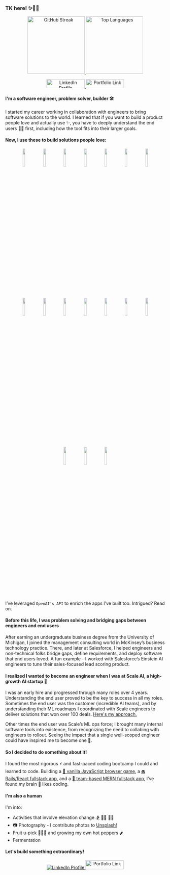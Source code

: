 
### TK here! ✨👩‍💻

<p align="center">
  <a href="https://git.io/streak-stats">
    <img src="http://github-readme-streak-stats.herokuapp.com?user=taisiat&theme=dark&background=000000" alt="GitHub Streak" height="180">
  </a>
  <a href="https://github.com/anuraghazra/github-readme-stats">
    <img src="https://github-readme-stats.vercel.app/api/top-langs/?username=taisiat&layout=compact&theme=vision-friendly-dark" alt="Top Languages" height="180">
  </a>
</p>

<p align="center">
  <a href="https://www.linkedin.com/in/taisiakaraseva/">
    <img src="https://img.shields.io/badge/linkedin-%230077B5.svg?style=for-the-badge&logo=linkedin" alt="LinkedIn Profile" width="120" height="28">
  </a>
  <a href="https://www.taisiat.com/?utm_source=github&utm_medium=readme_top">
    <img src="https://img.shields.io/badge/_✨_Portfolio_-089992?style=for-the-badge" alt="Portfolio Link" width="120" height="28">
  </a>
</p>


#### I'm a software engineer, problem solver, builder 🛠
I started my career working in collaboration with engineers to bring software solutions to the world. I learned that if you want to build a product people love and actually use ✨, you have to deeply understand the end users 🕵️‍♀️ first, including how the tool fits into their larger goals. 

#### Now, I use these to build solutions people love:

<p align="center">
<code><img width="12%" src="https://www.vectorlogo.zone/logos/reactjs/reactjs-ar21.svg"></code>
<code><img width="12%" src="https://www.vectorlogo.zone/logos/javascript/javascript-ar21.svg"></code>
<code><img width="12%" src="https://www.vectorlogo.zone/logos/ruby-lang/ruby-lang-ar21.svg"></code>
<code><img width="12%" src="https://www.vectorlogo.zone/logos/w3_html5/w3_html5-ar21.svg"></code>
<code><img width="12%" src="https://www.vectorlogo.zone/logos/w3_css/w3_css-ar21.svg"></code>
<code><img width="12%" src="https://www.vectorlogo.zone/logos/postgresql/postgresql-ar21.svg"></code>
<code><img width="12%" src="https://www.vectorlogo.zone/logos/mongodb/mongodb-ar21.svg"></code>
<code><img width="12%" src="https://www.vectorlogo.zone/logos/google_maps/google_maps-ar21.svg"></code>
<code><img width="12%" src="https://www.vectorlogo.zone/logos/amazon_aws/amazon_aws-ar21.svg"></code>
<code><img width="12%" src="https://www.vectorlogo.zone/logos/nodejs/nodejs-ar21.svg"></code>
<code><img width="12%" src="https://www.vectorlogo.zone/logos/js_webpack/js_webpack-ar21.svg"></code>
<code><img width="12%" src="https://www.vectorlogo.zone/logos/babeljs/babeljs-ar21.svg"></code>
<code><img width="12%" src="https://www.vectorlogo.zone/logos/npmjs/npmjs-ar21.svg"></code>
<code><img width="12%" src="https://www.vectorlogo.zone/logos/heroku/heroku-ar21.svg"></code>
<code><img width="12%" src="https://www.vectorlogo.zone/logos/github/github-ar21.svg"></code>
<code><img width="12%" src="https://www.vectorlogo.zone/logos/git-scm/git-scm-ar21.svg"></code>
<code><img width="12%" src="https://www.vectorlogo.zone/logos/google_analytics/google_analytics-ar21.svg"></code>
<p/>

I’ve leveraged `OpenAI's API` to enrich the apps I’ve built too. Intrigued? Read on.

#### Before this life, I was problem solving and bridging gaps between engineers and end users
After earning an undergraduate business degree from the University of Michigan, I joined the management consulting world in McKinsey’s business technology practice. There, and later at Salesforce, I helped engineers and non-technical folks bridge gaps, define requirements, and deploy software that end users loved. A fun example - I worked with Salesforce’s Einstein AI engineers to tune their sales-focused lead scoring product.

#### I realized I wanted to become an engineer when I was at Scale AI, a high-growth AI startup 🤖
I was an early hire and progressed through many roles over 4 years. Understanding the end user proved to be the key to success in all my roles. Sometimes the end user was the customer (incredible AI teams), and by understanding their ML roadmaps I coordinated with Scale engineers to deliver solutions that won over 100 deals. [Here's my approach.](https://scale.com/blog/partnering-with-customers)

Other times the end user was Scale’s ML ops force; I brought many internal software tools into existence, from recognizing the need to collabing with engineers to rollout. Seeing the impact that a single well-scoped engineer could have inspired me to become one 🌟. 

#### So I decided to do something about it!
I found the most rigorous ⚡ and fast-paced coding bootcamp I could and learned to code. Building a <a href="https://taisiat.github.io/bouncy-bee/?utm_source=github&utm_medium=readme">🐝 vanilla JavaScript browser game</a>, a <a href="https://caro.herokuapp.com/?utm_source=github&utm_medium=readme">🚘 Rails/React fullstack app</a>, and a <a href="https://grubglobe.herokuapp.com/?utm_source=github&utm_medium=readme&utm_term=tk">🍜 team-based MERN fullstack app</a>, I’ve found my brain 🧠 likes coding.

#### I'm also a human
I'm into:
 - Activities that involve elevation change 🏂 🧗‍♀️ 🧜‍♀️
 - 📷 Photography - I contribute photos to <a href="https://unsplash.com/@taisiat">Unsplash!</a>
 - Fruit u-pick 🍒🍓🍎 and growing my own hot peppers 🌶
 - Fermentation

#### Let's build something extraordinary!

<p align="center">
  <a href="https://www.linkedin.com/in/taisiakaraseva/">
    <img src="https://img.shields.io/badge/linkedin-%230077B5.svg?style=for-the-badge&logo=linkedin" alt="LinkedIn Profile">
  </a>
    <a href="https://www.taisiat.com/?utm_source=github&utm_medium=readme_bottom">
    <img src="https://img.shields.io/badge/_✨_Portfolio_-089992?style=for-the-badge" alt="Portfolio Link" width="120" height="28">
  </a>
</p>
